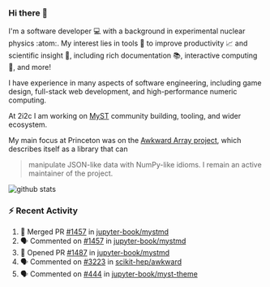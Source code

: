 ### Hi there 👋 

I'm a software developer 💻 with a background in experimental nuclear physics :atom:. My interest lies in tools :wrench: to improve productivity :chart_with_upwards_trend: and scientific insight :telescope:, including rich documentation 📚, interactive computing 🧮, and more! 

I have experience in many aspects of software engineering, including game design, full-stack web development, and high-performance numeric computing. 

At 2i2c I am working on [MyST](https://github.com/jupyter-book/mystmd) community building, tooling, and wider ecosystem. 

My main focus at Princeton was on the [Awkward Array project](awkward-array.org/), which describes itself as a library that can 
> manipulate JSON-like data with NumPy-like idioms. I remain an active maintainer of the project. 

![github stats](https://github-readme-stats.vercel.app/api?username=agoose77&show_icons=true&hide_rank=true&hide_title=true&bg_color=30,e76445,904e95&text_color=efe3ec&icon_color=efe3ec)
<!--
**agoose77/agoose77** is a ✨ _special_ ✨ repository because its `README.md` (this file) appears on your GitHub profile.

Here are some ideas to get you started:

- 🔭 I’m currently working on ...
- 🌱 I’m currently learning ...
- 👯 I’m looking to collaborate on ...
- 🤔 I’m looking for help with ...
- 💬 Ask me about ...
- 📫 How to reach me: ...
- 😄 Pronouns: ...
- ⚡ Fun fact: ...
-->

### :zap: Recent Activity

<!--START_SECTION:activity-->
1. 🎉 Merged PR [#1457](https://github.com/jupyter-book/mystmd/pull/1457) in [jupyter-book/mystmd](https://github.com/jupyter-book/mystmd)
2. 🗣 Commented on [#1457](https://github.com/jupyter-book/mystmd/pull/1457#issuecomment-2305141445) in [jupyter-book/mystmd](https://github.com/jupyter-book/mystmd)
3. 💪 Opened PR [#1487](https://github.com/jupyter-book/mystmd/pull/1487) in [jupyter-book/mystmd](https://github.com/jupyter-book/mystmd)
4. 🗣 Commented on [#3223](https://github.com/scikit-hep/awkward/issues/3223#issuecomment-2304666083) in [scikit-hep/awkward](https://github.com/scikit-hep/awkward)
5. 🗣 Commented on [#444](https://github.com/jupyter-book/myst-theme/pull/444#issuecomment-2304545772) in [jupyter-book/myst-theme](https://github.com/jupyter-book/myst-theme)
<!--END_SECTION:activity-->
